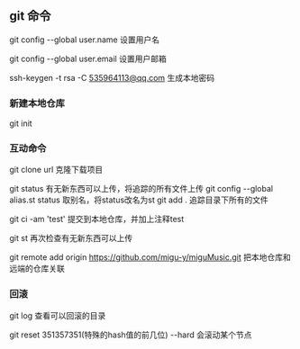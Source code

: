 ## git 命令
git config --global user.name  设置用户名

git config --global user.email  设置用户邮箱

ssh-keygen -t rsa -C 535964113@qq.com 生成本地密码

### 新建本地仓库
git init

### 互动命令
git clone url 克隆下载项目

git status  有无新东西可以上传，将追踪的所有文件上传
git config --global alias.st status 取别名，将status改名为st
git add .   追踪目录下所有的文件

git ci -am 'test' 提交到本地仓库，并加上注释test

git st 再次检查有无新东西可以上传

git remote add origin https://github.com/migu-y/miguMusic.git   把本地仓库和远端的仓库关联



### 回滚
git log 查看可以回滚的目录 

git reset 351357351(特殊的hash值的前几位) --hard   会滚动某个节点
